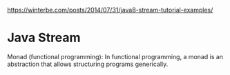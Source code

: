 https://winterbe.com/posts/2014/07/31/java8-stream-tutorial-examples/

# Java Stream

Monad (functional programming):
In functional programming, a monad is an abstraction that allows structuring programs generically.
